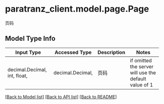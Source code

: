 # paratranz_client.model.page.Page

页码

## Model Type Info
Input Type | Accessed Type | Description | Notes
------------ | ------------- | ------------- | -------------
decimal.Decimal, int, float,  | decimal.Decimal,  | 页码 | if omitted the server will use the default value of 1

[[Back to Model list]](../../README.md#documentation-for-models) [[Back to API list]](../../README.md#documentation-for-api-endpoints) [[Back to README]](../../README.md)

